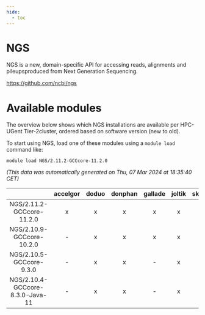 ```yaml
---
hide:
  - toc
---
```


NGS
===


NGS is a new, domain-specific API for accessing reads, alignments and pileupsproduced from Next Generation Sequencing.

https://github.com/ncbi/ngs
# Available modules


The overview below shows which NGS installations are available per HPC-UGent Tier-2cluster, ordered based on software version (new to old).

To start using NGS, load one of these modules using a `module load` command like:

```shell
module load NGS/2.11.2-GCCcore-11.2.0
```

*(This data was automatically generated on Thu, 07 Mar 2024 at 18:35:40 CET)*  

| |accelgor|doduo|donphan|gallade|joltik|skitty|
| :---: | :---: | :---: | :---: | :---: | :---: | :---: |
|NGS/2.11.2-GCCcore-11.2.0|x|x|x|x|x|x|
|NGS/2.10.9-GCCcore-10.2.0|-|x|x|x|x|x|
|NGS/2.10.5-GCCcore-9.3.0|-|x|x|-|x|x|
|NGS/2.10.4-GCCcore-8.3.0-Java-11|-|x|x|-|x|x|
